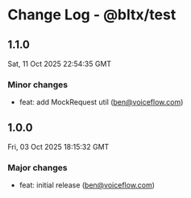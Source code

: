# Change Log - @bltx/test

<!-- This log was last generated on Sat, 11 Oct 2025 22:54:35 GMT and should not be manually modified. -->

<!-- Start content -->

## 1.1.0

Sat, 11 Oct 2025 22:54:35 GMT

### Minor changes

- feat: add MockRequest util (ben@voiceflow.com)

## 1.0.0

Fri, 03 Oct 2025 18:15:32 GMT

### Major changes

- feat: initial release (ben@voiceflow.com)
